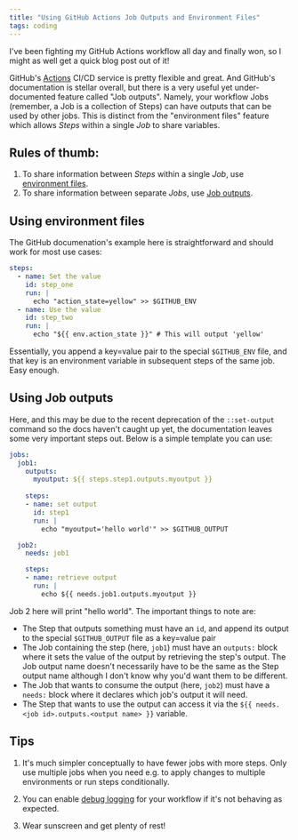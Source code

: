 ```yaml
---
title: "Using GitHub Actions Job Outputs and Environment Files"
tags: coding
---
```


I've been fighting my GitHub Actions workflow all day and finally won, so I
might as well get a quick blog post out of it!

<!-- more -->

GitHub's [Actions](https://docs.github.com/en/actions) CI/CD service is pretty
flexible and great. And GitHub's documentation is stellar overall, but there is
a very useful yet under-documented feature called "Job outputs". Namely, your
workflow Jobs (remember, a Job is a collection of Steps) can have outputs that
can be used by other jobs. This is distinct from the "environment files" feature
which allows *Steps* within a single *Job* to share variables.

## Rules of thumb:
1. To share information between *Steps* within a single *Job*, use [environment
   files](https://docs.github.com/en/actions/using-workflows/workflow-commands-for-github-actions#environment-files).
2. To share information between separate *Jobs*, use [Job
   outputs](https://docs.github.com/en/actions/using-jobs/defining-outputs-for-jobs).

## Using environment files

The GitHub documenation's example here is straightforward and should work for
most use cases:

```yaml
steps:
  - name: Set the value
    id: step_one
    run: |
      echo "action_state=yellow" >> $GITHUB_ENV
  - name: Use the value
    id: step_two
    run: |
      echo "${{ env.action_state }}" # This will output 'yellow'
```

Essentially, you append a key=value pair to the special `$GITHUB_ENV` file, and
that key is an environment variable in subsequent steps of the same job. Easy
enough.

## Using Job outputs

Here, and this may be due to the recent deprecation of the `::set-output`
command so the docs haven't caught up yet, the documentation leaves some very
important steps out. Below is a simple template you can use:

```yaml
jobs:
  job1:
    outputs:
      myoutput: ${{ steps.step1.outputs.myoutput }}
    
    steps:
    - name: set output
      id: step1
      run: |
        echo "myoutput='hello world'" >> $GITHUB_OUTPUT

  job2:
    needs: job1

    steps:
    - name: retrieve output
      run: |
        echo ${{ needs.job1.outputs.myoutput }}
```

Job 2 here will print "hello world". The important things to note are:
- The Step that outputs something must have an `id`, and append its output to
  the special `$GITHUB_OUTPUT` file as a key=value pair
- The Job containing the step (here, `job1`) must have an `outputs:` block where
  it sets the value of the output by retrieving the step's output. The Job
  output name doesn't necessarily have to be the same as the Step output name
  although I don't know why you'd want them to be different.
- The Job that wants to consume the output (here, `job2`) must have a `needs:`
  block where it declares which job's output it will need.
- The Step that wants to use the output can access it via the `${{ needs.<job
  id>.outputs.<output name> }}` variable.

## Tips

1. It's much simpler conceptually to have fewer jobs with more steps. Only use
   multiple jobs when you need e.g. to apply changes to multiple environments or
   run steps conditionally.

2. You can enable [debug
   logging](https://docs.github.com/en/actions/monitoring-and-troubleshooting-workflows/enabling-debug-logging)
   for your workflow if it's not behaving as expected.

3. Wear sunscreen and get plenty of rest!